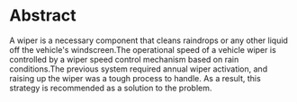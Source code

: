 # Abstract
A wiper is a necessary component that cleans raindrops or any other liquid off the vehicle's windscreen.The operational speed of a vehicle wiper is controlled by a wiper speed control mechanism based on rain conditions.The previous system required annual wiper activation, and raising up the wiper was a tough process to handle. As a result, this strategy is recommended as a solution to the problem.

